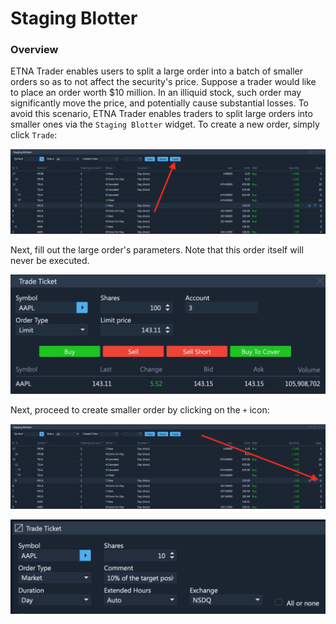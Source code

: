 # Staging Blotter

### Overview

ETNA Trader enables users to split a large order into a batch of smaller orders so as to not affect the security's price. Suppose a trader would like to place an order worth $10 million. In an illiquid stock, such order may significantly move the price, and potentially cause substantial losses. To avoid this scenario, ETNA Trader enables traders to split large orders into smaller ones via the `Staging Blotter` widget. To create a new order, simply click `Trade`:

![](../../../.gitbook/assets/stagingblotter2.png)

Next, fill out the large order's parameters. Note that this order itself will never be executed.

![](<../../../.gitbook/assets/Screenshot 2022-06-10 at 19.53.29.png>)

Next, proceed to create smaller order by clicking on the `+` icon:

![](../../../.gitbook/assets/stagingblotter3.png)

![](<../../../.gitbook/assets/Screenshot 2022-06-10 at 19.59.29.png>)
